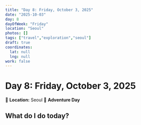 ```yaml
---
title: "Day 8: Friday, October 3, 2025"
date: "2025-10-03"
day: 8
dayOfWeek: "Friday"
location: "Seoul"
photos: []
tags: ["travel","exploration","seoul"]
draft: true
coordinates:
  lat: null
  lng: null
work: false
---
```

# Day 8: Friday, October 3, 2025

📍 **Location:** Seoul
🎒 **Adventure Day**

## What do I do today?


